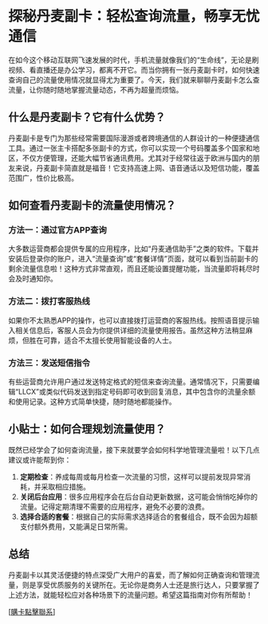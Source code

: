 # 探秘丹麦副卡：轻松查询流量，畅享无忧通信

在如今这个移动互联网飞速发展的时代，手机流量就像我们的“生命线”，无论是刷视频、看直播还是办公学习，都离不开它。而当你拥有一张丹麦副卡时，如何快速查询自己的流量使用情况就显得尤为重要了。今天，我们就来聊聊丹麦副卡怎么查流量，让你随时随地掌握流量动态，不再为超量而烦恼。

## 什么是丹麦副卡？它有什么优势？

丹麦副卡是专门为那些经常需要国际漫游或者跨境通信的人群设计的一种便捷通信工具。通过一张主卡搭配多张副卡的方式，你可以实现一个号码覆盖多个国家和地区，不仅方便管理，还能大幅节省通讯费用。尤其对于经常往返于欧洲与国内的朋友来说，丹麦副卡简直就是福音！它支持高速上网、语音通话以及短信功能，覆盖范围广，性价比极高。

## 如何查看丹麦副卡的流量使用情况？

### 方法一：通过官方APP查询
大多数运营商都会提供专属的应用程序，比如“丹麦通信助手”之类的软件。下载并安装后登录你的账户，进入“流量查询”或“套餐详情”页面，就可以看到当前副卡的剩余流量信息啦！这种方式非常直观，而且还能设置提醒功能，当流量即将耗尽时会及时通知你。

### 方法二：拨打客服热线
如果你不太熟悉APP的操作，也可以直接拨打运营商的客服热线。按照语音提示输入相关信息后，客服人员会为你提供详细的流量使用报告。虽然这种方法稍显麻烦，但胜在可靠，适合不太擅长使用智能设备的人士。

### 方法三：发送短信指令
有些运营商允许用户通过发送特定格式的短信来查询流量。通常情况下，只需要编辑“LLCX”或类似代码发送到指定号码即可收到回复消息，其中包含你的流量余额和使用记录。这种方式简单快捷，随时随地都能操作。

## 小贴士：如何合理规划流量使用？

既然已经学会了如何查询流量，接下来就要学会如何科学地管理流量啦！以下几点建议或许能帮到你：

1. **定期检查**：养成每周或每月检查一次流量的习惯，这样可以提前发现异常消耗，并采取相应措施。
2. **关闭后台应用**：很多应用程序会在后台自动更新数据，这可能会悄悄吃掉你的流量。记得定期清理不需要的应用程序，避免不必要的浪费。
3. **选择合适的套餐**：根据自己的实际需求选择适合的套餐组合，既不会因为超额支付额外费用，又能满足日常所需。

## 总结

丹麦副卡以其灵活便捷的特点深受广大用户的喜爱，而了解如何正确查询和管理流量，则是享受优质服务的关键所在。无论你是商务人士还是旅行达人，只要掌握了上述方法，就能轻松应对各种场景下的流量问题。希望这篇指南对你有所帮助！

[[購卡點擊聯系](https://t.me/s/esim1088)]